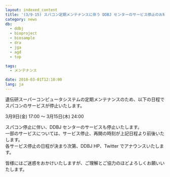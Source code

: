 ```yaml
---
layout: indexed_content
title: '(3/9-15) スパコン定期メンテナンスに伴う DDBJ センターのサービス停止のお知らせ'
category: news
db:
  - ddbj
  - bioproject
  - biosample
  - dra
  - jga
  - agd
  - top

tags:
  - メンテナンス

date: 2018-03-01T12:10:00
lang: ja
---
```


<p>遺伝研スーパーコンピュータシステムの定期メンテナンスのため、以下の日程でスパコンのサービスが停止いたします。</p>

<p>3月9日(金) 17:00 ～ 3月15日(木) 24:00</p>

<p>スパコン停止に伴い、DDBJ センターのサービスも停止いたします。<br>一部のサービスについては、サービス停止、再開の時刻が上記日程より前後いたします。<br>各サービス停止の日程が決まり次第、DDBJ HP、Twitter でアナウンスいたします。</p>

<p>皆様にはご迷惑をおかけいたしますが、ご理解とご協力のほどよろしくお願いいたします。</p>
